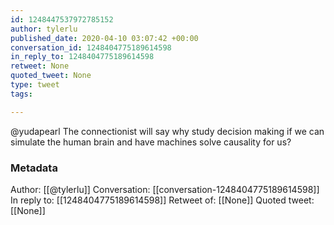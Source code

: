 ```yaml
---
id: 1248447537972785152
author: tylerlu
published_date: 2020-04-10 03:07:42 +00:00
conversation_id: 1248404775189614598
in_reply_to: 1248404775189614598
retweet: None
quoted_tweet: None
type: tweet
tags:

---
```


@yudapearl The connectionist will say why study decision making if we can simulate the human brain and have machines solve causality for us?

### Metadata

Author: [[@tylerlu]]
Conversation: [[conversation-1248404775189614598]]
In reply to: [[1248404775189614598]]
Retweet of: [[None]]
Quoted tweet: [[None]]
